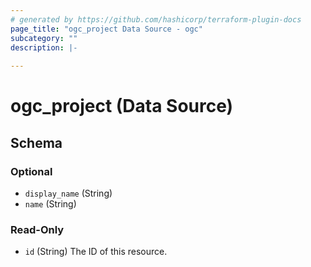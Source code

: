 ```yaml
---
# generated by https://github.com/hashicorp/terraform-plugin-docs
page_title: "ogc_project Data Source - ogc"
subcategory: ""
description: |-
  
---
```


# ogc_project (Data Source)





<!-- schema generated by tfplugindocs -->
## Schema

### Optional

- `display_name` (String)
- `name` (String)

### Read-Only

- `id` (String) The ID of this resource.
